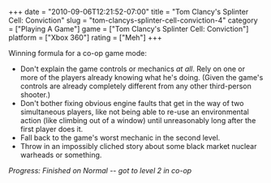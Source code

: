 +++
date = "2010-09-06T12:21:52-07:00"
title = "Tom Clancy's Splinter Cell: Conviction"
slug = "tom-clancys-splinter-cell-conviction-4"
category = ["Playing A Game"]
game = ["Tom Clancy's Splinter Cell: Conviction"]
platform = ["Xbox 360"]
rating = ["Meh"]
+++

Winning formula for a co-op game mode:

* Don't explain the game controls or mechanics <i>at all</i>.  Rely on one or more of the players already knowing what he's doing.  (Given the game's controls are already completely different from any other third-person shooter.)
* Don't bother fixing obvious engine faults that get in the way of two simultaneous players, like not being able to re-use an environmental action (like climbing out of a window) until unreasonably long after the first player does it.
* Fall back to the game's worst mechanic in the second level.
* Throw in an impossibly cliched story about some black market nuclear warheads or something.

<i>Progress: Finished on Normal -- got to level 2 in co-op</i>